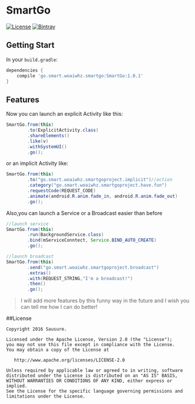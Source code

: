 # SmartGo
[![License](https://img.shields.io/badge/license-Apache%202.0-blue.svg)](https://github.com/Sausure/SmartGo/blob/master/LICENSE.txt)
[![Bintray](https://img.shields.io/bintray/v/sausure/maven/SmartGo.svg?maxAge=2592000)](https://github.com/Sausure/SmartGo)

## Getting Start
In your `build.gradle`:
```groovy
dependencies {
    compile 'go.smart.woaiwhz.smartgo:SmartGo:1.0.1'
}
```

## Features
Now you can launch an explicit Activity like this:
```java
SmartGo.from(this)
        .to(ExplicitActivity.class)
        .shareElements()
        .like(v)
        .withSystemUI()
        .go();
```
or an implicit Activity like:
```java
SmartGo.from(this)
        .to("go.smart.woaiwhz.smartgoproject.implicit")//action
        .category("go.smart.woaiwhz.smartgoproject.have.fun")
        .requestCode(REQUEST_CODE)
        .animate(android.R.anim.fade_in, android.R.anim.fade_out)
        .go();
```
Also,you can launch a Service or a Broadcast easier than before
```java
//launch service
SmartGo.from(this)
        .run(BackgroundService.class)
        .bind(mServiceConntect, Service.BIND_AUTO_CREATE)
        .go();

//launch broadcast
SmartGo.from(this)
        .send("go.smart.woaiwhz.smartgoproject.broadcast")
        .extras()
        .with(REQUEST_STRING,"I'm a broadcast!")
        .then()
        .go();
```
> I will add more features by this funny way in the future and I wish you can tell me how I can do better!

##License

    Copyright 2016 Sausure.

    Licensed under the Apache License, Version 2.0 (the "License");
    you may not use this file except in compliance with the License.
    You may obtain a copy of the License at

       http://www.apache.org/licenses/LICENSE-2.0

    Unless required by applicable law or agreed to in writing, software
    distributed under the License is distributed on an "AS IS" BASIS,
    WITHOUT WARRANTIES OR CONDITIONS OF ANY KIND, either express or implied.
    See the License for the specific language governing permissions and
    limitations under the License.
